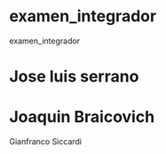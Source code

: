 
# examen_integrador
examen_integrador

Jose luis serrano
=======
Joaquin Braicovich
=======
Gianfranco Siccardi

